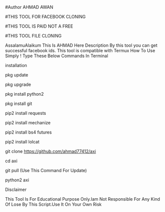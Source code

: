 #Author AHMAD AWAN

#THIS TOOL FOR FACEBOOK CLONING

#THIS TOOL IS PAID NOT A FREE

#THIS TOOL FILE CLONING 

AssalamuAlaikum This Is AHMAD Here Description By this tool you can get successful facebook ids. This tool is compatible with Termux How To Use Simply ! Type These Below Commands In Terminal

installation

pkg update

pkg upgrade

pkg install python2

pkg install git

pip2 install requests

pip2 install mechanize

pip2 install bs4 futures

pip2 install lolcat

git clone https://github.com/ahmad77412/axi

cd axi

git pull    (Use This Command For Update)

python2 axi

Disclaimer

This Tool Is For Educational Purpose Only.Iam Not Responsible For Any Kind Of Lose By This Script.Use It On Your Own Risk

